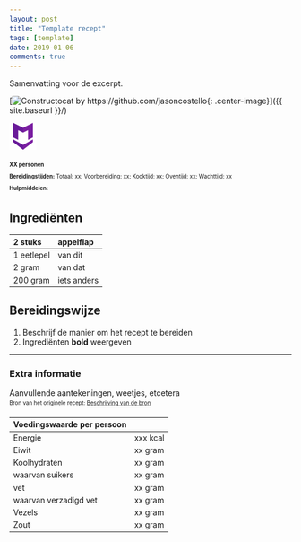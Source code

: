 ```yaml
---
layout: post
title: "Template recept"
tags: [template]
date: 2019-01-06
comments: true
---
```


Samenvatting voor de excerpt.

[<img src="{{ site.baseurl }}/assets/images/404.jpg" alt="Constructocat by https://github.com/jasoncostello" style="width: 400px;"/>{: .center-image}]({{ site.baseurl }}/)


![Tekst als plaatje niet kan laden](https://github.com/adam-p/markdown-here/raw/master/src/common/images/icon48.png)

<sub><sup>
**XX personen**    
**Bereidingstijden:** Totaal: xx; Voorbereiding: xx; Kooktijd: xx; Oventijd: xx; Wachttijd: xx  
**Hulpmiddelen:**
</sup></sub>

## Ingrediënten
<!-- Ingredieënten in volgorde van gebruik -->
<!-- Gebruik de header van de tabel voor het eerste ingrediënt i.v.m. uitlijning -->
<!-- Eventueel extra kolommen toevoegen als de lijst te lang wordt -->

| 2 stuks    | appelflap   |
|:---------- |:----------- |
| 1 eetlepel | van dit     |
| 2 gram     | van dat     |
| 200 gram   | iets anders |

## Bereidingswijze
1. Beschrijf de manier om het recept te bereiden
2. Ingrediënten **bold** weergeven

-----------------------------------------------------------------------
### Extra informatie  
Aanvullende aantekeningen, weetjes, etcetera  
<sub><sup>
Bron van het originele recept: [Beschrijving van de bron](https://www.google.com "Google's Homepage")  
</sup></sub>  

| **Voedingswaarde per persoon** |          |
|:------------------------------ | -------- |
| Energie                        | xxx kcal |
| Eiwit                          | xx gram  |
| Koolhydraten                   | xx gram  |
| waarvan suikers                | xx gram  |
| vet                            | xx gram  |
| waarvan verzadigd vet          | xx gram  |
| Vezels                         | xx gram  |
| Zout                           | xx gram  |
